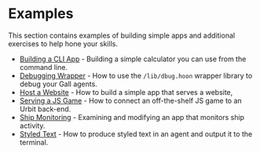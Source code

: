# Examples

This section contains examples of building simple apps and additional exercises to help hone your skills.

- [Building a CLI App](rpn.md) - Building a simple calculator you can use from the command line.
- [Debugging Wrapper](dbug.md) - How to use the `/lib/dbug.hoon` wrapper library to debug your Gall agents.
- [Host a Website](feature.md) - How to build a simple app that serves a website,
- [Serving a JS Game](flap.md) - How to connect an off-the-shelf JS game to an Urbit back-end.
- [Ship Monitoring](ahoy.md) - Examining and modifying an app that monitors ship activity.
- [Styled Text](track7.md) - How to produce styled text in an agent and output it to the terminal.
